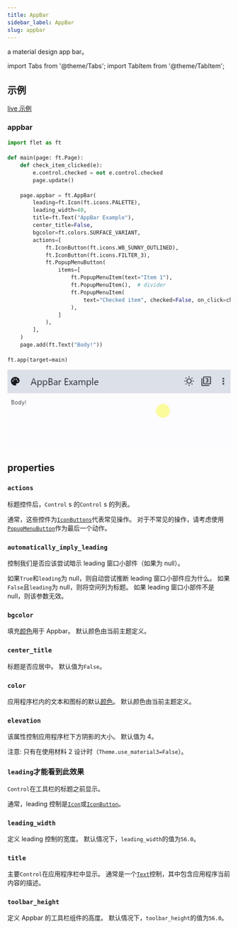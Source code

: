 ```yaml
---
title: AppBar
sidebar_label: AppBar
slug: appbar
---
```


a material design app bar。

import Tabs from '@theme/Tabs';
import TabItem from '@theme/TabItem';

## 示例

[live 示例](https://flet-controls-gallery.fly.dev/navigation/appbar)

### appbar

<Tabs groupId="language">
  <TabItem value="python" label="Python" default>

```python
import flet as ft

def main(page: ft.Page):
    def check_item_clicked(e):
        e.control.checked = not e.control.checked
        page.update()

    page.appbar = ft.AppBar(
        leading=ft.Icon(ft.icons.PALETTE),
        leading_width=40,
        title=ft.Text("AppBar Example"),
        center_title=False,
        bgcolor=ft.colors.SURFACE_VARIANT,
        actions=[
            ft.IconButton(ft.icons.WB_SUNNY_OUTLINED),
            ft.IconButton(ft.icons.FILTER_3),
            ft.PopupMenuButton(
                items=[
                    ft.PopupMenuItem(text="Item 1"),
                    ft.PopupMenuItem(),  # divider
                    ft.PopupMenuItem(
                        text="Checked item", checked=False, on_click=check_item_clicked
                    ),
                ]
            ),
        ],
    )
    page.add(ft.Text("Body!"))

ft.app(target=main)
```

  </TabItem>
</Tabs>

<img src="/img/docs/controls/app-bar/app-bar.gif" className="screenshot-40"/>

## properties

### `actions`

标题控件后，`Control` s 的`Control` s 的列表。

通常，这些控件为[`IconButtons`](iconbutton)代表常见操作。 对于不常见的操作，请考虑使用[`PopupMenuButton`](popupmenubutton)作为最后一个动作。

### `automatically_imply_leading`

控制我们是否应该尝试暗示 leading 窗口小部件（如果为 null）。

如果`True`和`leading`为 null，则自动尝试推断 leading 窗口小部件应为什么。 如果`False`且`leading`为 null，则将空间列为标题。 如果 leading 窗口小部件不是 null，则该参数无效。

### `bgcolor`

填充[颜色](/docs/guides/python/colors)用于 Appbar。 默认颜色由当前主题定义。

### `center_title`

标题是否应居中。 默认值为`False`。

### `color`

应用程序栏内的文本和图标的默认[颜色](/docs/guides/python/colors)。 默认颜色由当前主题定义。

### `elevation`

该属性控制应用程序栏下方阴影的大小。 默认值为 4。

注意: 只有在使用材料 2 设计时（`Theme.use_material3=False`）。

### `leading`才能看到此效果

`Control`在工具栏的标题之前显示。

通常，leading 控制是[`Icon`](icon)或[`IconButton`](iconbutton)。

### `leading_width`

定义 leading 控制的宽度。 默认情况下，`leading_width`的值为`56.0`。

### `title`

主要`Control`在应用程序栏中显示。 通常是一个[`Text`](text)控制，其中包含应用程序当前内容的描述。

### `toolbar_height`

定义 Appbar 的工具栏组件的高度。 默认情况下，`toolbar_height`的值为`56.0`。
